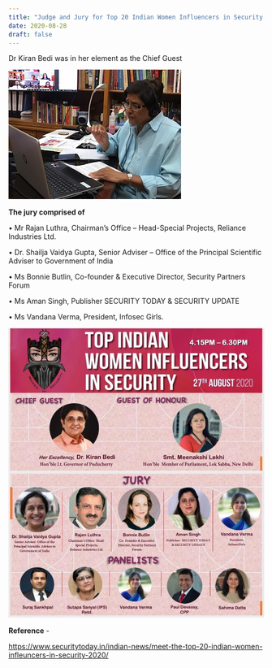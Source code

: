 ```yaml
---
title: "Judge and Jury for Top 20 Indian Women Influencers in Security 2020 "
date: 2020-08-28
draft: false
---
```


Dr Kiran Bedi was in her element as the Chief Guest

![dr.kiranbedi](/images/dr.kiranbedi.jpg)

**The jury comprised of**

• Mr Rajan Luthra, Chairman’s Office – Head-Special Projects, Reliance Industries Ltd.

• Dr. Shailja Vaidya Gupta, Senior Adviser – Office of the Principal Scientific Adviser to Government of India 

• Ms Bonnie Butlin, Co-founder & Executive Director, Security Partners Forum

• Ms Aman Singh, Publisher SECURITY TODAY & SECURITY UPDATE 

• Ms Vandana Verma, President, Infosec Girls.

![topwomeninindia](/images/topwomeninindia.jpeg)

**Reference** - 

https://www.securitytoday.in/indian-news/meet-the-top-20-indian-women-infleuncers-in-security-2020/


